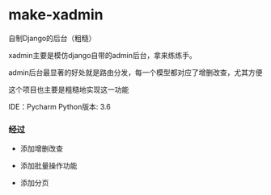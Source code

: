 # make-xadmin
自制Django的后台（粗糙）
 
xadmin主要是模仿django自带的admin后台，拿来练练手。

admin后台最显著的好处就是路由分发，每一个模型都对应了增删改查，尤其方便

这个项目也主要是粗糙地实现这一功能

IDE：Pycharm    Python版本: 3.6   

### 经过

* 添加增删改查

* 添加批量操作功能

* 添加分页


